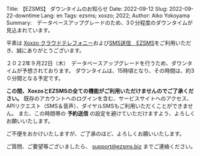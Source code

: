 Title: 【EZSMS】 ダウンタイムのお知らせ 
Date: 2022-09-12
Slug: 2022-09-22-downtime
Lang: en
Tags: ezsms; xoxzo; 2022;
Author: Aiko Yokoyama
Summary:　データベースアップグレードのため、3０分程度のダウンタイムが見込まれています。

平素は [Xoxzo クラウドテレフォニー](https://xoxzo.com/)および[SMS送信　EZSMS](https://www.ezsms.biz/)をご利用いただき、誠にありがとうございます。

２０２2年９月22日（木）　データベースアップグレードを行うため、ダウンタイムが予想されております。
ダウンタイムは、15時頃となり、その時間は、約3０分間となる予定です。

**この間、XoxzoとEZSMSの全ての機能がご利用いただけませんのでご了承ください。**
既存のアカウントへのログインを含む、サービスサイトへのアクセス、APIリクエスト（SMS＆音声）、ダイヤルSMSもご利用いただくことができません。
また、この時間帯の **予約送信** の設定を避けていただけますよう、よろしくお願いいたします。

ご不便をおかけいたしますが、ご了承のほど、よろしくお願いいたします。

ご質問、ご要望等ございましたら、 support@ezsms.biz までご連絡ください。
